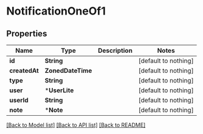 # NotificationOneOf1


## Properties
Name | Type | Description | Notes
------------ | ------------- | ------------- | -------------
**id** | **String** |  | [default to nothing]
**createdAt** | **ZonedDateTime** |  | [default to nothing]
**type** | **String** |  | [default to nothing]
**user** | ***UserLite** |  | [default to nothing]
**userId** | **String** |  | [default to nothing]
**note** | ***Note** |  | [default to nothing]


[[Back to Model list]](../README.md#models) [[Back to API list]](../README.md#api-endpoints) [[Back to README]](../README.md)


